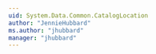 ```yaml
---
uid: System.Data.Common.CatalogLocation
author: "JennieHubbard"
ms.author: "jhubbard"
manager: "jhubbard"
---
```

